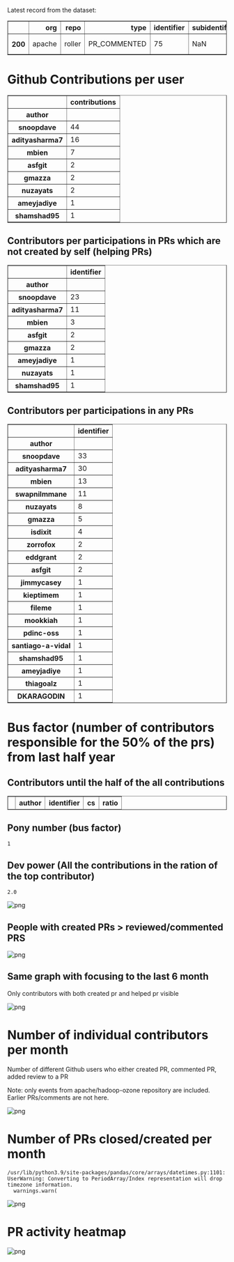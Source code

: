 Latest record from the dataset:




<div>
<table border="1" class="dataframe">
  <thead>
    <tr style="text-align: right;">
      <th></th>
      <th>org</th>
      <th>repo</th>
      <th>type</th>
      <th>identifier</th>
      <th>subidentifier</th>
      <th>date</th>
      <th>author</th>
      <th>owner</th>
      <th>project</th>
    </tr>
  </thead>
  <tbody>
    <tr>
      <th>200</th>
      <td>apache</td>
      <td>roller</td>
      <td>PR_COMMENTED</td>
      <td>75</td>
      <td>NaN</td>
      <td>2021-02-13 00:04:06+00:00</td>
      <td>nuzayats</td>
      <td>nuzayats</td>
      <td>roller</td>
    </tr>
  </tbody>
</table>
</div>



# Github Contributions per user





<div>
<table border="1" class="dataframe">
  <thead>
    <tr style="text-align: right;">
      <th></th>
      <th>contributions</th>
    </tr>
    <tr>
      <th>author</th>
      <th></th>
    </tr>
  </thead>
  <tbody>
    <tr>
      <th>snoopdave</th>
      <td>44</td>
    </tr>
    <tr>
      <th>adityasharma7</th>
      <td>16</td>
    </tr>
    <tr>
      <th>mbien</th>
      <td>7</td>
    </tr>
    <tr>
      <th>asfgit</th>
      <td>2</td>
    </tr>
    <tr>
      <th>gmazza</th>
      <td>2</td>
    </tr>
    <tr>
      <th>nuzayats</th>
      <td>2</td>
    </tr>
    <tr>
      <th>ameyjadiye</th>
      <td>1</td>
    </tr>
    <tr>
      <th>shamshad95</th>
      <td>1</td>
    </tr>
  </tbody>
</table>
</div>



## Contributors per participations in PRs which are not created by self (helping PRs)




<div>
<table border="1" class="dataframe">
  <thead>
    <tr style="text-align: right;">
      <th></th>
      <th>identifier</th>
    </tr>
    <tr>
      <th>author</th>
      <th></th>
    </tr>
  </thead>
  <tbody>
    <tr>
      <th>snoopdave</th>
      <td>23</td>
    </tr>
    <tr>
      <th>adityasharma7</th>
      <td>11</td>
    </tr>
    <tr>
      <th>mbien</th>
      <td>3</td>
    </tr>
    <tr>
      <th>asfgit</th>
      <td>2</td>
    </tr>
    <tr>
      <th>gmazza</th>
      <td>2</td>
    </tr>
    <tr>
      <th>ameyjadiye</th>
      <td>1</td>
    </tr>
    <tr>
      <th>nuzayats</th>
      <td>1</td>
    </tr>
    <tr>
      <th>shamshad95</th>
      <td>1</td>
    </tr>
  </tbody>
</table>
</div>



## Contributors per participations in any PRs




<div>
<table border="1" class="dataframe">
  <thead>
    <tr style="text-align: right;">
      <th></th>
      <th>identifier</th>
    </tr>
    <tr>
      <th>author</th>
      <th></th>
    </tr>
  </thead>
  <tbody>
    <tr>
      <th>snoopdave</th>
      <td>33</td>
    </tr>
    <tr>
      <th>adityasharma7</th>
      <td>30</td>
    </tr>
    <tr>
      <th>mbien</th>
      <td>13</td>
    </tr>
    <tr>
      <th>swapnilmmane</th>
      <td>11</td>
    </tr>
    <tr>
      <th>nuzayats</th>
      <td>8</td>
    </tr>
    <tr>
      <th>gmazza</th>
      <td>5</td>
    </tr>
    <tr>
      <th>isdixit</th>
      <td>4</td>
    </tr>
    <tr>
      <th>zorrofox</th>
      <td>2</td>
    </tr>
    <tr>
      <th>eddgrant</th>
      <td>2</td>
    </tr>
    <tr>
      <th>asfgit</th>
      <td>2</td>
    </tr>
    <tr>
      <th>jimmycasey</th>
      <td>1</td>
    </tr>
    <tr>
      <th>kieptimem</th>
      <td>1</td>
    </tr>
    <tr>
      <th>fileme</th>
      <td>1</td>
    </tr>
    <tr>
      <th>mookkiah</th>
      <td>1</td>
    </tr>
    <tr>
      <th>pdinc-oss</th>
      <td>1</td>
    </tr>
    <tr>
      <th>santiago-a-vidal</th>
      <td>1</td>
    </tr>
    <tr>
      <th>shamshad95</th>
      <td>1</td>
    </tr>
    <tr>
      <th>ameyjadiye</th>
      <td>1</td>
    </tr>
    <tr>
      <th>thiagoalz</th>
      <td>1</td>
    </tr>
    <tr>
      <th>DKARAGODIN</th>
      <td>1</td>
    </tr>
  </tbody>
</table>
</div>



# Bus factor (number of contributors responsible for the 50% of the prs) from last half year

## Contributors until the half of the all contributions




<div>
<table border="1" class="dataframe">
  <thead>
    <tr style="text-align: right;">
      <th></th>
      <th>author</th>
      <th>identifier</th>
      <th>cs</th>
      <th>ratio</th>
    </tr>
  </thead>
  <tbody>
  </tbody>
</table>
</div>



## Pony number (bus factor)




    1



## Dev power (All the contributions in the ration of the top contributor)




    2.0




    
![png](github-contributions_files/github-contributions_18_0.png)
    


## People with created PRs > reviewed/commented PRS


    
![png](github-contributions_files/github-contributions_21_0.png)
    


## Same graph with focusing to the last 6 month

Only contributors with both created pr and helped pr visible


    
![png](github-contributions_files/github-contributions_25_0.png)
    


# Number of individual contributors per month

Number of different Github users who either created PR, commented PR, added review to a PR

Note: only events from apache/hadoop-ozone repository are included. Earlier PRs/comments are not here.


    
![png](github-contributions_files/github-contributions_28_0.png)
    


# Number of PRs closed/created per month

    /usr/lib/python3.9/site-packages/pandas/core/arrays/datetimes.py:1101: UserWarning: Converting to PeriodArray/Index representation will drop timezone information.
      warnings.warn(



    
![png](github-contributions_files/github-contributions_31_0.png)
    


# PR activity heatmap


    
![png](github-contributions_files/github-contributions_34_0.png)
    

